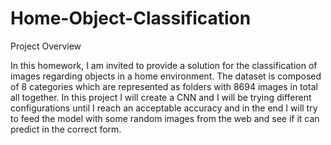 # Home-Object-Classification



Project Overview


In this homework, I am invited to provide a solution for the classification of images regarding objects in a home environment.
The dataset is composed of 8 categories which are represented as folders with 8694 images in total all together.
In this project I will create a CNN and I will be trying different configurations until I reach an acceptable accuracy and in the end I will try to feed the model with some random images from the web and see if it can predict in the correct form.
